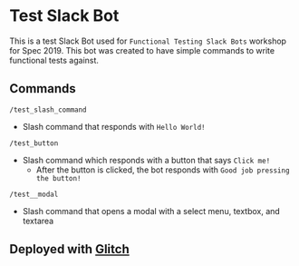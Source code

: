 Test Slack Bot
==============

This is a test Slack Bot used for `Functional Testing Slack Bots` workshop for Spec 2019. This bot was created to have simple commands to write functional tests against. 


Commands
--------

`/test_slash_command`
- Slash command that responds with `Hello World!`

`/test_button`
- Slash command which responds with a button that says `Click me!`
    - After the button is clicked, the bot responds with `Good job pressing the button!`

`/test__modal`
- Slash command that opens a modal with a select menu, textbox, and textarea


Deployed with [Glitch](https://glitch.com/)
-------------------------------------------

